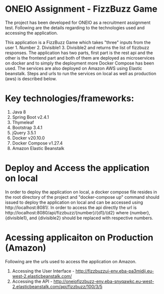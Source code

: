 # ONEIO Assignment - FizzBuzz Game
The project has been developed for ONEIO as a recruitment assignment test. Following are the details regarding to the technologies used and accessing the application.

This application is a FizzBuzz Game which takes "three" inputs from the user 1. Number 2. Divisible1 3. Divisible2 and returns the list of fizzbuzz responses. The application has two parts, first part is the rest api and the other is the frontend part and both of them are deployed as microservices on docker and to simply the deployment more Docker Compose has been used. The services are also deployed on Amazon AWS using Elastic beanstalk. Steps and urls to run the services on local as well as production (aws) is described below.

# Key technologies/frameworks:

1. Java 8
2. Spring Boot v2.4.1
3. Thymeleaf 
4. Bootstrap 3.4.1
5. jQuery 3.5.1
6. Docker v20.10.0
7. Docker Compose v1.27.4
8. Amazon Elastic Beanstalk

# Deploy and Access the application on local
In order to deploy the application on local, a docker compose file resides in the root directory of the project and "docker-compose up" command should issued to deploy the application on local and can be accessed using http://localhost:8081/. In order to access the api directly the url is http://localhost:8080/api/fizzbuzz/{number}/{d1}/{d2} where {number}, {divisible1}, and {divisible2} should be replaced with respective numbers.

# Acessing applicaiton on Production (Amazon)
Following are the urls used to access the application on Amazon.

1. Accessing the User Interface - http://fizzbuzzui-env.eba-pa3midji.eu-west-2.elasticbeanstalk.com/
2. Accessing the API - http://oneiofizzbuzz-env.eba-snyqawkc.eu-west-2.elasticbeanstalk.com/api/fizzbuzz/100/3/5

